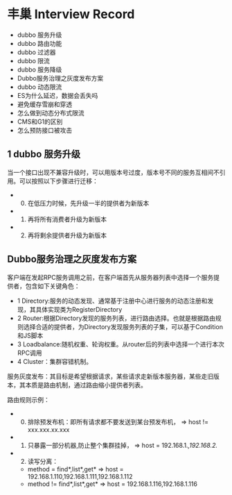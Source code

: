 
# 丰巢 Interview Record #

- dubbo 服务升级
- dubbo 路由功能
- dubbo 过滤器
- dubbo 限流
- dubbo 服务降级
- Dubbo服务治理之灰度发布方案
- dubbo 动态限流
- ES为什么延迟，数据会丢失吗
- 避免缓存雪崩和穿透
- 怎么做到动态分布式限流
- CMS和G1的区别
- 怎么预防接口被攻击


## 1 dubbo 服务升级

当一个接口出现不兼容升级时，可以用版本号过度，版本号不同的服务互相间不引用。可以按照以下步骤进行迁移：

- 0. 在低压力时候，先升级一半的提供者为新版本
- 1. 再将所有消费者升级为新版本
- 2. 再将剩余提供者升级为新版本


## Dubbo服务治理之灰度发布方案

客户端在发起RPC服务调用之前，在客户端首先从服务器列表中选择一个服务提供者，包含如下关键角色：

- 1 Directory:服务的动态发现、通常基于注册中心进行服务的动态注册和发现，其具体实现类为RegisterDirectory
- 2 Router:根据Directory发现的服务列表，进行路由选择。也就是根据路由规则选择合适的提供者，为Directory发现服务列表的子集，可以基于Condition和JS脚本
- 3 Loadbalance:随机权重、轮询权重。从router后的列表中选择一个进行本次RPC调用
- 4 Cluster：集群容错机制。

服务灰度发布：其目标是希望根据请求，某些请求走新版本服务器，某些走旧版本，其本质是路由机制，通过路由缩小提供者列表。

路由规则示例：

- 0. 排除预发布机：即所有请求都不要发送到某台预发布机，  => host != xxx.xxx.xx.xxx
- 1. 只暴露一部分机器,防止整个集群挂掉，  => host = 192.168.1.*,192.168.2.*
- 2. 读写分离：
	* method = find*,list*,get* => host = 192.168.1.110,192.168.1.111,192.168.1.112
	* method != find*,list*,get* => host = 192.168.1.116,192.168.1.116





